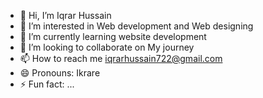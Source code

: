 - 👋 Hi, I’m Iqrar Hussain
- 👀 I’m interested in Web development and Web designing
- 🌱 I’m currently learning website development
- 💞️ I’m looking to collaborate on My journey
- 📫 How to reach me iqrarhussain722@gmail.com
- 😄 Pronouns: Ikrare
- ⚡ Fun fact: ...

<!---
IqrarHussain722/IqrarHussain722 is a ✨ special ✨ repository because its `README.md` (this file) appears on your GitHub profile.
You can click the Preview link to take a look at your changes.
--->
